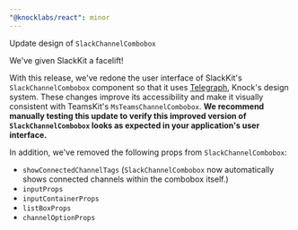 ```yaml
---
"@knocklabs/react": minor
---
```


Update design of `SlackChannelCombobox`

We've given SlackKit a facelift!

With this release, we've redone the user interface of SlackKit's `SlackChannelCombobox` component so that it uses [Telegraph](https://github.com/knocklabs/telegraph), Knock's design system. These changes improve its accessibility and make it visually consistent with TeamsKit's `MsTeamsChannelCombobox`. **We recommend manually testing this update to verify this improved version of `SlackChannelCombobox` looks as expected in your application's user interface.**

In addition, we've removed the following props from `SlackChannelCombobox`:

- `showConnectedChannelTags` (`SlackChannelCombobox` now automatically shows connected channels within the combobox itself.)
- `inputProps`
- `inputContainerProps`
- `listBoxProps`
- `channelOptionProps`
